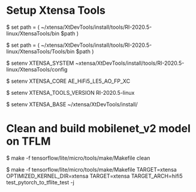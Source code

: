 # Setup Xtensa Tools
$ set path = ( ~/xtensa/XtDevTools/install/tools/RI-2020.5-linux/XtensaTools/bin $path )

$ set path = ( ~/xtensa/XtDevTools/install/tools/RI-2020.5-linux/XtensaTools/Tools/bin $path )

$ setenv XTENSA_SYSTEM ~xtensa/XtDevTools/install/tools/RI-2020.5-linux/XtensaTools/config

$ setenv XTENSA_CORE AE_HiFi5_LE5_AO_FP_XC

$ setenv XTENSA_TOOLS_VERSION RI-2020.5-linux

$ setenv XTENSA_BASE ~/xtensa/XtDevTools/install/


# Clean and build mobilenet_v2 model on TFLM
$ make -f tensorflow/lite/micro/tools/make/Makefile clean

$ make -f tensorflow/lite/micro/tools/make/Makefile TARGET=xtensa OPTIMIZED_KERNEL_DIR=xtensa TARGET=xtensa TARGET_ARCH=hifi5 test_pytorch_to_tflite_test -j
